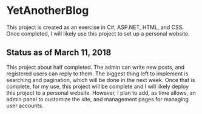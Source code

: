 # YetAnotherBlog

This project is created as an exercise in C#, ASP.NET, HTML, and CSS. Once completed, I will likely use this project to set up a personal website.

## Status as of March 11, 2018

This project about half completed. The admin can write new posts, and registered users can reply to them. The biggest thing left to implement is searching and pagination, which
will be done in the next week. Once that is complete, for my use, this project will be complete and I will likely deploy this project to a personal website.
However, I plan to add, as time allows, an admin panel to customize the site, and management pages for managing user accounts.